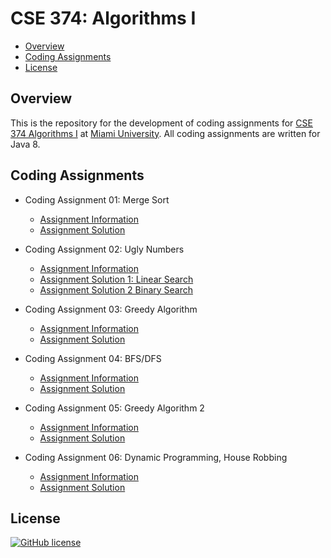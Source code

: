 # CSE 374: Algorithms I

- [Overview](#overview)
- [Coding Assignments](#assignments)
- [License](#license)

<a name="overview"/></a>
## Overview
This is the repository for the development of coding assignments for [CSE 374 Algorithms I](https://miamioh.edu/cec/academics/departments/cse/academics/course-descriptions/cse-374/index.html) at [Miami University](https://www.miami.miamioh.edu/). All coding assignments are written for Java 8.

<a name="assignments"/></a>
## Coding Assignments
- Coding Assignment 01: Merge Sort
  - [Assignment Information](Coding%20Assignments/CodingAssignment01/Coding%20Assignment%201.pdf)
  - [Assignment Solution](Coding%20Assignments/CodingAssignment01/CodingAssignment01/src/Solution.java)
  
- Coding Assignment 02: Ugly Numbers
  - [Assignment Information](Coding%20Assignments/CodingAssignment02/Coding%202.pdf)
  - [Assignment Solution 1: Linear Search](Coding%20Assignments/CodingAssignment02/CodingAssignment02/src/Solution.java)
  - [Assignment Solution 2 Binary Search](Coding%20Assignments/CodingAssignment02/CodingAssignment02/src/Solution2.java)
  
- Coding Assignment 03: Greedy Algorithm
  - [Assignment Information](Coding%20Assignments/CodingAssignment03/CSE%20374%20Coding%203.pdf)
  - [Assignment Solution](Coding%20Assignments/CodingAssignment03/CodingAssignment03/src/Solution.java)
  
- Coding Assignment 04: BFS/DFS
  - [Assignment Information](Coding%20Assignments/CodingAssignment04/CSE%20374%20Coding%204.pdf)
  - [Assignment Solution](Coding%20Assignments/CodingAssignment04/CodingAssignment04/src/Solution.java)
  
- Coding Assignment 05: Greedy Algorithm 2
  - [Assignment Information](Coding%20Assignments/CodingAssignment05/CSE%20374%20Coding%205.pdf)
  - [Assignment Solution](Coding%20Assignments/CodingAssignment05/CodingAssignment05/src/ActivitySelection.java)
  
- Coding Assignment 06: Dynamic Programming, House Robbing
  - [Assignment Information](Coding%20Assignments/CodingAssignment06/CodingAssignment06.pdf)
  - [Assignment Solution](Coding%20Assignments/CodingAssignment06/CodingAssignment06/src/HouseRob.java)

<a name="license"></a>
## License
[![GitHub license](https://img.shields.io/badge/license-MIT-blue.svg)](LICENSE)
